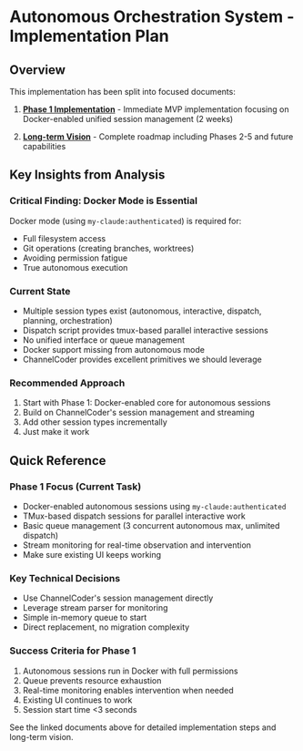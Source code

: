 # Autonomous Orchestration System - Implementation Plan

## Overview

This implementation has been split into focused documents:

1. **[Phase 1 Implementation](./implementation-plan-phase1.md)** - Immediate MVP implementation focusing on Docker-enabled unified session management (2 weeks)

2. **[Long-term Vision](../../../docs/orchestration-automation-vision.md)** - Complete roadmap including Phases 2-5 and future capabilities

## Key Insights from Analysis

### Critical Finding: Docker Mode is Essential
Docker mode (using `my-claude:authenticated`) is required for:
- Full filesystem access
- Git operations (creating branches, worktrees)
- Avoiding permission fatigue
- True autonomous execution

### Current State
- Multiple session types exist (autonomous, interactive, dispatch, planning, orchestration)
- Dispatch script provides tmux-based parallel interactive sessions
- No unified interface or queue management
- Docker support missing from autonomous mode
- ChannelCoder provides excellent primitives we should leverage

### Recommended Approach
1. Start with Phase 1: Docker-enabled core for autonomous sessions
2. Build on ChannelCoder's session management and streaming
3. Add other session types incrementally
4. Just make it work

## Quick Reference

### Phase 1 Focus (Current Task)
- Docker-enabled autonomous sessions using `my-claude:authenticated`
- TMux-based dispatch sessions for parallel interactive work
- Basic queue management (3 concurrent autonomous max, unlimited dispatch)
- Stream monitoring for real-time observation and intervention
- Make sure existing UI keeps working

### Key Technical Decisions
- Use ChannelCoder's session management directly
- Leverage stream parser for monitoring
- Simple in-memory queue to start
- Direct replacement, no migration complexity

### Success Criteria for Phase 1
1. Autonomous sessions run in Docker with full permissions
2. Queue prevents resource exhaustion
3. Real-time monitoring enables intervention when needed
4. Existing UI continues to work
5. Session start time <3 seconds

See the linked documents above for detailed implementation steps and long-term vision.